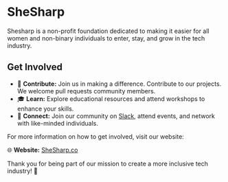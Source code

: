 # SheSharp

Shesharp is a non-profit foundation dedicated to making it easier for all women and non-binary individuals to enter, stay, and grow in the tech industry. 

## Get Involved

- 🌟 **Contribute:** Join us in making a difference. Contribute to our projects. We welcome pull requests community members.
- 🎓 **Learn:** Explore educational resources and attend workshops to enhance your skills.
- 🤝 **Connect:** Join our community on [Slack](https://www.shesharp.co/slack), attend events, and network with like-minded individuals.

For more information on how to get involved, visit our website:

🌐 **Website:** [SheSharp.co](https://www.shesharp.co)

Thank you for being part of our mission to create a more inclusive tech industry! 🚀
